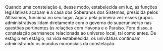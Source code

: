 ﻿Quando uma constelação é, desse modo, estabelecida em luz, as funções legislativas acabam e a casa dos Soberanos dos Sistemas, presidida pelos Altíssimos, funciona no seu lugar. Agora pela primeira vez esses grupos administrativos lidam diretamente com o governo do superuniverso nas questões pertinentes às relações com Havona e o Paraíso. Fora disso, a constelação permanece relacionada ao universo local, tal como antes. De estágio em estágio, na vida estabelecida, os univitátias continuam administrando os mundos moronciais da constelação.